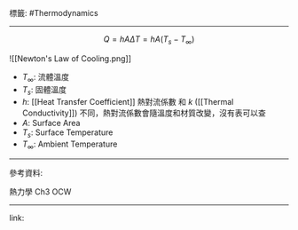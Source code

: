 標籤: #Thermodynamics 

---

$$Q = hA \Delta T = hA( T_s - T_\infty )$$

![[Newton's Law of Cooling.png]]

- $T_{ \infty }$: 流體溫度
- $T_s$: 固體溫度
- $h$: [[Heat Transfer Coefficient]] 熱對流係數
和 $k$ ([[Thermal Conductivity]]) 不同，熱對流係數會隨溫度和材質改變，沒有表可以查
- $A$: Surface Area
- $T_s$: Surface Temperature
- $T_{ \infty }$: Ambient Temperature

---

參考資料:

熱力學 Ch3 OCW

---

link:

